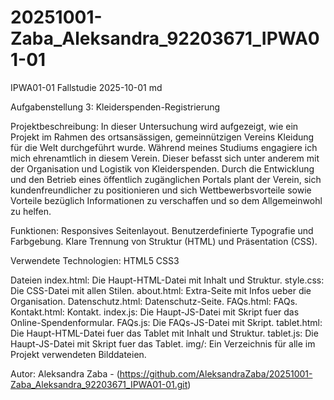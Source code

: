 # 20251001-Zaba_Aleksandra_92203671_IPWA01-01
IPWA01-01 Fallstudie 2025-10-01 md

Aufgabenstellung 3: Kleiderspenden-Registrierung

Projektbeschreibung: In dieser Untersuchung wird aufgezeigt, wie ein Projekt im Rahmen des ortsansässigen, gemeinnützigen Vereins Kleidung für die Welt durchgeführt wurde. Während meines Studiums engagiere ich mich ehrenamtlich in diesem Verein. Dieser befasst sich unter anderem mit der Organisation und Logistik von Kleiderspenden. Durch die Entwicklung und den Betrieb eines öffentlich zugänglichen Portals plant der Verein, sich kundenfreundlicher zu positionieren und sich Wettbewerbsvorteile sowie Vorteile bezüglich Informationen zu verschaffen und so dem Allgemeinwohl zu helfen.

Funktionen: Responsives Seitenlayout. Benutzerdefinierte Typografie und Farbgebung. Klare Trennung von Struktur (HTML) und Präsentation (CSS).

Verwendete Technologien: HTML5 CSS3

Dateien index.html: Die Haupt-HTML-Datei mit Inhalt und Struktur. style.css: Die CSS-Datei mit allen Stilen. about.html: Extra-Seite mit Infos ueber die Organisation. Datenschutz.html: Datenschutz-Seite. FAQs.html: FAQs. Kontakt.html: Kontakt. index.js: Die Haupt-JS-Datei mit Skript fuer das Online-Spendenformular. FAQs.js: Die FAQs-JS-Datei mit Skript. tablet.html: Die Haupt-HTML-Datei fuer das Tablet mit Inhalt und Struktur. tablet.js: Die Haupt-JS-Datei mit Skript fuer das Tablet. img/: Ein Verzeichnis für alle im Projekt verwendeten Bilddateien.

Autor: Aleksandra Zaba - (https://github.com/AleksandraZaba/20251001-Zaba_Aleksandra_92203671_IPWA01-01.git)
